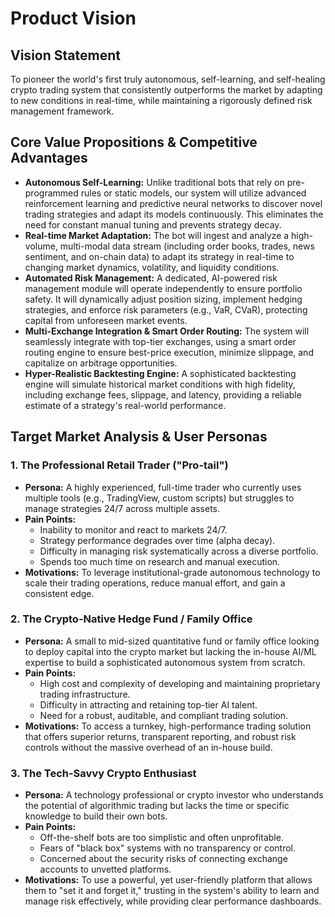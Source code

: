 # Product Vision

## Vision Statement
To pioneer the world's first truly autonomous, self-learning, and self-healing crypto trading system that consistently outperforms the market by adapting to new conditions in real-time, while maintaining a rigorously defined risk management framework.

## Core Value Propositions & Competitive Advantages

*   **Autonomous Self-Learning:** Unlike traditional bots that rely on pre-programmed rules or static models, our system will utilize advanced reinforcement learning and predictive neural networks to discover novel trading strategies and adapt its models continuously. This eliminates the need for constant manual tuning and prevents strategy decay.
*   **Real-time Market Adaptation:** The bot will ingest and analyze a high-volume, multi-modal data stream (including order books, trades, news sentiment, and on-chain data) to adapt its strategy in real-time to changing market dynamics, volatility, and liquidity conditions.
*   **Automated Risk Management:** A dedicated, AI-powered risk management module will operate independently to ensure portfolio safety. It will dynamically adjust position sizing, implement hedging strategies, and enforce risk parameters (e.g., VaR, CVaR), protecting capital from unforeseen market events.
*   **Multi-Exchange Integration & Smart Order Routing:** The system will seamlessly integrate with top-tier exchanges, using a smart order routing engine to ensure best-price execution, minimize slippage, and capitalize on arbitrage opportunities.
*   **Hyper-Realistic Backtesting Engine:** A sophisticated backtesting engine will simulate historical market conditions with high fidelity, including exchange fees, slippage, and latency, providing a reliable estimate of a strategy's real-world performance.

## Target Market Analysis & User Personas

### 1. The Professional Retail Trader ("Pro-tail")
*   **Persona:** A highly experienced, full-time trader who currently uses multiple tools (e.g., TradingView, custom scripts) but struggles to manage strategies 24/7 across multiple assets.
*   **Pain Points:**
    *   Inability to monitor and react to markets 24/7.
    *   Strategy performance degrades over time (alpha decay).
    *   Difficulty in managing risk systematically across a diverse portfolio.
    *   Spends too much time on research and manual execution.
*   **Motivations:** To leverage institutional-grade autonomous technology to scale their trading operations, reduce manual effort, and gain a consistent edge.

### 2. The Crypto-Native Hedge Fund / Family Office
*   **Persona:** A small to mid-sized quantitative fund or family office looking to deploy capital into the crypto market but lacking the in-house AI/ML expertise to build a sophisticated autonomous system from scratch.
*   **Pain Points:**
    *   High cost and complexity of developing and maintaining proprietary trading infrastructure.
    *   Difficulty in attracting and retaining top-tier AI talent.
    *   Need for a robust, auditable, and compliant trading solution.
*   **Motivations:** To access a turnkey, high-performance trading solution that offers superior returns, transparent reporting, and robust risk controls without the massive overhead of an in-house build.

### 3. The Tech-Savvy Crypto Enthusiast
*   **Persona:** A technology professional or crypto investor who understands the potential of algorithmic trading but lacks the time or specific knowledge to build their own bots.
*   **Pain Points:**
    *   Off-the-shelf bots are too simplistic and often unprofitable.
    *   Fears of "black box" systems with no transparency or control.
    *   Concerned about the security risks of connecting exchange accounts to unvetted platforms.
*   **Motivations:** To use a powerful, yet user-friendly platform that allows them to "set it and forget it," trusting in the system's ability to learn and manage risk effectively, while providing clear performance dashboards.
